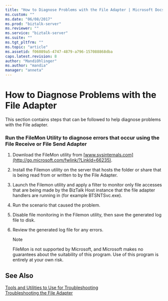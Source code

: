```yaml
---
title: "How to Diagnose Problems with the File Adapter | Microsoft Docs"
ms.custom: ""
ms.date: "06/08/2017"
ms.prod: "biztalk-server"
ms.reviewer: ""
ms.service: "biztalk-server"
ms.suite: ""
ms.tgt_pltfrm: ""
ms.topic: "article"
ms.assetid: f06089a5-4747-4879-a796-157088868dba
caps.latest.revision: 8
author: "MandiOhlinger"
ms.author: "mandia"
manager: "anneta"
---
```

# How to Diagnose Problems with the File Adapter
This section contains steps that can be followed to help diagnose problems with the File adapter.  
  
### Run the FileMon Utility to diagnose errors that occur using the File Receive or File Send Adapter  
  
1.  Download the FileMon utility from [www.sysinternals.com](http://go.microsoft.com/fwlink/?LinkId=66235).  
  
2.  Install the Filemon utility on the server that hosts the folder or share that is being read from or written to by the File Adapter.  
  
3.  Launch the Filemon utility and apply a filter to monitor only file accesses that are being made by the BizTalk Host instance that the file adapter handlers are running in (for example BTSNTSvc.exe).  
  
4.  Run the scenario that caused the problem.  
  
5.  Disable file monitoring in the Filemon utility, then save the generated log file to disk.  
  
6.  Review the generated log file for any errors.  
  
    > [!NOTE]
    >  FileMon is not supported by Microsoft, and Microsoft makes no guarantees about the suitability of this program. Use of this program is entirely at your own risk.  
  
## See Also  
 [Tools and Utilities to Use for Troubleshooting](../core/tools-and-utilities-to-use-for-troubleshooting.md)   
 [Troubleshooting the File Adapter](../core/troubleshooting-the-file-adapter.md)